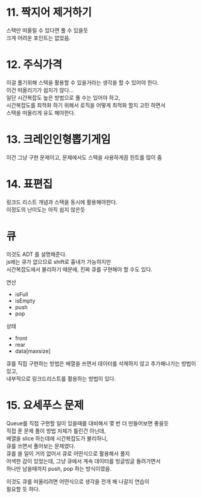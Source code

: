 # 11. 짝지어 제거하기
스택만 떠올릴 수 있다면 풀 수 있을듯  
크게 어려운 포인트는 없었음.  

# 12. 주식가격
이걸 풀기위해 스택을 활용할 수 있을거라는 생각을 할 수 있어야 한다.  
이건 떠올리기가 쉽지가 않다...  
일단 시간복잡도 높은 방법으로 풀 수는 있어야 하고,  
시간복잡도를 최적화 하기 위해서 로직을 어떻게 최적화 할지 고민 하면서  
스택을 떠올리게 유도 해야한다.

# 13. 크레인인형뽑기게임
이건 그냥 구현 문제이고, 문제에서도 스택을 사용하게끔 힌트를 많이 줌  

# 14. 표편집
링크드 리스트 개념과 스택을 동시에 활용해야한다.  
이정도의 난이도는 아직 쉽지 않은듯  

# 큐
이것도 ADT 를 설명해준다.  
js에는 큐가 없으므로 shift로 흉내가 가능하지만  
시간복잡도에서 불리하기 때문에, 진짜 큐를 구현해야 할 수도 있다.

연산
- isFull
- isEmpty
- push
- pop

상태
- front
- rear
- data[maxsize]

큐를 직접 구현하는 방법은 배열을 쓰면서 데이터를 삭제하지 않고 추가해나가는 방법이 있고,  
내부적으로 링크드리스트를 활용하는 방법이 있다.


# 15. 요세푸스 문제
Queue를 직접 구현할 일이 있을때를 대비해서 몇 번 더 만들어보면 좋을듯  
직접 푼 문제 풀이 방법 자체가 틀린건 아닌데,  
배열을 slice 하는데에 시간복잡도가 불리하니,  
큐를 쓰면서 풀어보는 문제였다.  
큐를 쓸 일이 거의 없어서 큐로 어떤식으로 활용해서 풀지  
어색한 감이 있었는데, 그냥 큐에서 계속 데이터를 빙글빙글 돌려가면서  
하나만 남을때까지 push, pop 하는 방식이였음.

이것도 큐를 떠올리려면 어떤식으로 생각을 전개 해 나갈지 연습이  
필요할 듯 하다.
